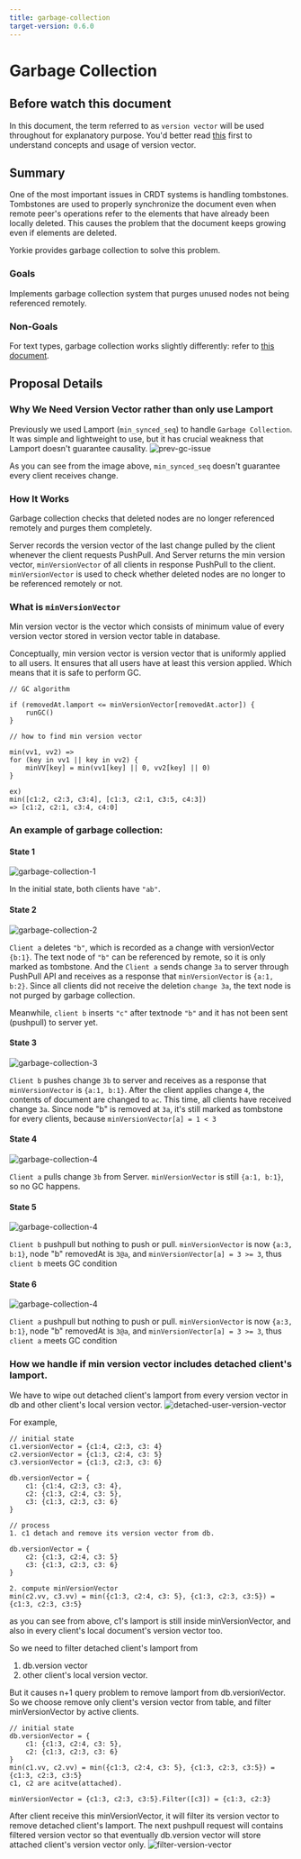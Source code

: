 ```yaml
---
title: garbage-collection
target-version: 0.6.0
---
```


# Garbage Collection

## Before watch this document

In this document, the term referred to as `version vector` will be used throughout for explanatory purpose.
You'd better read [this](https://github.com/yorkie-team/yorkie/pull/981) first to understand concepts and usage of version vector.


## Summary

One of the most important issues in CRDT systems is handling tombstones. Tombstones are used to properly synchronize the document even when remote peer's operations refer to the elements that have already been locally deleted. This causes the problem that the document keeps growing even if elements are deleted.

Yorkie provides garbage collection to solve this problem.

### Goals

Implements garbage collection system that purges unused nodes not being referenced remotely.

### Non-Goals

For text types, garbage collection works slightly differently: refer to [this document](gc-for-text-type.md).

## Proposal Details

### Why We Need Version Vector rather than only use Lamport
Previously we used Lamport (`min_synced_seq`) to handle `Garbage Collection`. It was simple and lightweight to use, but it has crucial weakness that Lamport doesn't guarantee causality.
![prev-gc-issue](media/prev-gc-issue.jpg)

As you can see from the image above, `min_synced_seq` doesn't guarantee every client receives change.  

### How It Works

Garbage collection checks that deleted nodes are no longer referenced remotely and purges them completely.

Server records the version vector of the last change pulled by the client whenever the client requests PushPull. And Server returns the min version vector, `minVersionVector` of all clients in response PushPull to the client. `minVersionVector` is used to check whether deleted nodes are no longer to be referenced remotely or not.

### What is `minVersionVector`
Min version vector is the vector which consists of minimum value of every version vector stored in version vector table in database.

Conceptually, min version vector is version vector that is uniformly applied to all users. It ensures that all users have at least this version applied. Which means that it is safe to perform GC.


```
// GC algorithm

if (removedAt.lamport <= minVersionVector[removedAt.actor]) {
    runGC()
}
```

```
// how to find min version vector

min(vv1, vv2) =>
for (key in vv1 || key in vv2) {
    minVV[key] = min(vv1[key] || 0, vv2[key] || 0)
}

ex)
min([c1:2, c2:3, c3:4], [c1:3, c2:1, c3:5, c4:3])
=> [c1:2, c2:1, c3:4, c4:0]

```
### An example of garbage collection:
#### State 1

![garbage-collection-1](media/garbage-collection-1.png)

In the initial state, both clients have `"ab"`.

#### State 2

![garbage-collection-2](media/garbage-collection-2.png)

`Client a` deletes `"b"`, which is recorded as a change with versionVector `{b:1}`. The text node of `"b"` can be referenced by remote, so it is only marked as tombstone. And the `Client a` sends change `3a` to server through PushPull API and receives as a response that `minVersionVector` is `{a:1, b:2}`. Since all clients did not receive the deletion `change 3a`, the text node is not purged by garbage collection.

Meanwhile, `client b` inserts `"c"` after textnode `"b"` and it has not been sent (pushpull) to server yet.

#### State 3

![garbage-collection-3](media/garbage-collection-3.png)

`Client b` pushes change `3b` to server and receives as a response that `minVersionVector` is `{a:1, b:1}`. After the client applies change `4`, the contents of document are changed to `ac`. This time, all clients have received change `3a`. Since node "b" is removed at `3a`, it's still marked as tombstone for every clients, because `minVersionVector[a] = 1 < 3` 

#### State 4

![garbage-collection-4](media/garbage-collection-4.png)

`Client a` pulls change `3b` from Server. `minVersionVector` is still `{a:1, b:1}`, so no GC happens.

#### State 5

![garbage-collection-4](media/garbage-collection-5.png)

`Client b` pushpull but nothing to push or pull. `minVersionVector` is now `{a:3, b:1}`, node "b" removedAt is `3@a`, and `minVersionVector[a] = 3 >= 3`, thus `client b` meets GC condition 

#### State 6

![garbage-collection-4](media/garbage-collection-6.png)

`Client a` pushpull but nothing to push or pull. `minVersionVector` is now `{a:3, b:1}`, node "b" removedAt is `3@a`, and `minVersionVector[a] = 3 >= 3`, thus `client a` meets GC condition

### How we handle if min version vector includes detached client's lamport.
We have to wipe out detached client's lamport from every version vector in db and other client's local version vector.
![detached-user-version-vector](media/detached-user-version-vector.jpg)

For example,
```
// initial state
c1.versionVector = {c1:4, c2:3, c3: 4}
c2.versionVector = {c1:3, c2:4, c3: 5}
c3.versionVector = {c1:3, c2:3, c3: 6}

db.versionVector = {
    c1: {c1:4, c2:3, c3: 4},
    c2: {c1:3, c2:4, c3: 5},
    c3: {c1:3, c2:3, c3: 6}
}

// process
1. c1 detach and remove its version vector from db.

db.versionVector = {
    c2: {c1:3, c2:4, c3: 5}
    c3: {c1:3, c2:3, c3: 6}
}

2. compute minVersionVector
min(c2.vv, c3.vv) = min({c1:3, c2:4, c3: 5}, {c1:3, c2:3, c3:5}) = {c1:3, c2:3, c3:5}

```
as you can see from above, c1's lamport is still inside minVersionVector, and also in every client's local document's version vector too.

So we need to filter detached client's lamport from
1. db.version vector
2. other client's local version vector.

But it causes n+1 query problem to remove lamport from db.versionVector. So we choose remove only client's version vector from table, and filter minVersionVector by active clients.

```
// initial state
db.versionVector = {
    c1: {c1:3, c2:4, c3: 5},
    c2: {c1:3, c2:3, c3: 6}
}
min(c1.vv, c2.vv) = min({c1:3, c2:4, c3: 5}, {c1:3, c2:3, c3:5}) = 
{c1:3, c2:3, c3:5}
c1, c2 are acitve(attached).

minVersionVector = {c1:3, c2:3, c3:5}.Filter([c3]) = {c1:3, c2:3}
```

After client receive this minVersionVector, it will filter its version vector to remove detached client's lamport.
The next pushpull request will contains filtered version vector so that eventually db.version vector will store attached client's version vector only.
![filter-version-vector](media/filter-version-vector.jpg)

